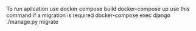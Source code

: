 To run aplication use 
docker compose build
docker-compose up
use this command if a migration is required
docker-compose exec django ./manage.py migrate
